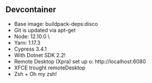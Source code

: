 ## Devcontainer

- Base image: buildpack-deps:disco
- Git is updated via apt-get
- Node: 12.10.0 \
- Yarn: 1.17.3
- Cypress 3.4.1
- With Dotnet SDK 2.2!
- Remote Desktop (Xpra) set up o: http://localhost:6080
- XFCE trought remoteDesktop
- Zsh + Oh my zsh!
